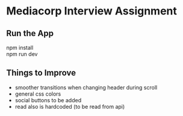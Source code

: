 # Mediacorp Interview Assignment

## Run the App
npm install<br/>
npm run dev

## Things to Improve
- smoother transitions when changing header during scroll
- general css colors
- social buttons to be added
- read also is hardcoded (to be read from api)
